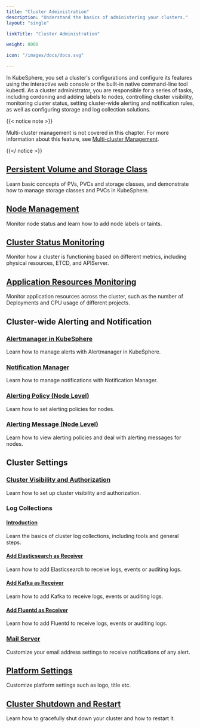 ```yaml
---
title: "Cluster Administration"
description: "Understand the basics of administering your clusters."
layout: "single"

linkTitle: "Cluster Administration"

weight: 8000

icon: "/images/docs/docs.svg"

---
```


In KubeSphere, you set a cluster's configurations and configure its features using the interactive web console or the built-in native command-line tool kubectl. As a cluster administrator, you are responsible for a series of tasks, including cordoning and adding labels to nodes, controlling cluster visibility, monitoring cluster status, setting cluster-wide alerting and notification rules, as well as configuring storage and log collection solutions.

{{< notice note >}}

Multi-cluster management is not covered in this chapter. For more information about this feature, see [Multi-cluster Management](../multicluster-management/).

{{</ notice >}}

## [Persistent Volume and Storage Class](../cluster-administration/persistent-volume-and-storage-class/)

Learn basic concepts of PVs, PVCs and storage classes, and demonstrate how to manage storage classes and PVCs in KubeSphere.

## [Node Management](../cluster-administration/nodes/)

Monitor node status and learn how to add node labels or taints.

## [Cluster Status Monitoring](../cluster-administration/cluster-status-monitoring/)

Monitor how a cluster is functioning based on different metrics, including physical resources, ETCD, and APIServer.

## [Application Resources Monitoring](../cluster-administration/application-resources-monitoring/)

Monitor application resources across the cluster, such as the number of Deployments and CPU usage of different projects.

## Cluster-wide Alerting and Notification

### [Alertmanager in KubeSphere](../cluster-administration/cluster-wide-alerting-and-notification/alertmanager/)

Learn how to manage alerts with Alertmanager in KubeSphere.

### [Notification Manager](../cluster-administration/cluster-wide-alerting-and-notification/notification-manager/)

Learn how to manage notifications with Notification Manager.

### [Alerting Policy (Node Level)](../cluster-administration/cluster-wide-alerting-and-notification/alerting-policy/)

Learn how to set alerting policies for nodes.

### [Alerting Message (Node Level)](../cluster-administration/cluster-wide-alerting-and-notification/alerting-message/)

Learn how to view alerting policies and deal with alerting messages for nodes.

## Cluster Settings

### [Cluster Visibility and Authorization](../cluster-administration/cluster-settings/cluster-visibility-and-authorization/)

Learn how to set up cluster visibility and authorization.

### Log Collections

#### [Introduction](../cluster-administration/cluster-settings/log-collections/introduction/)

Learn the basics of cluster log collections, including tools and general steps.

#### [Add Elasticsearch as Receiver](../cluster-administration/cluster-settings/log-collections/add-es-as-receiver/)

Learn how to add Elasticsearch to receive logs, events or auditing logs.

#### [Add Kafka as Receiver](../cluster-administration/cluster-settings/log-collections/add-kafka-as-receiver/)

Learn how to add Kafka to receive logs, events or auditing logs.

#### [Add Fluentd as Receiver](../cluster-administration/cluster-settings/log-collections/add-fluentd-as-receiver/)

Learn how to add Fluentd to receive logs, events or auditing logs.

### [Mail Server](../cluster-administration/cluster-settings/mail-server/)

Customize your email address settings to receive notifications of any alert.

## [Platform Settings](../cluster-administration/platform-settings/)

Customize platform settings such as logo, title etc.

## [Cluster Shutdown and Restart](../cluster-administration/shut-down-and-restart-cluster-gracefully/)

Learn how to gracefully shut down your cluster and how to restart it.
